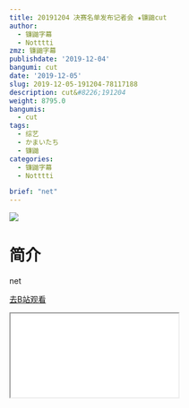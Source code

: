 ```yaml
---
title: 20191204 决赛名单发布记者会 ★镰鼬cut
author:
  - 镰鼬字幕
  - Notttti
zmz: 镰鼬字幕
publishdate: '2019-12-04'
bangumi: cut
date: '2019-12-05'
slug: 2019-12-05-191204-78117188
description: cut&#8226;191204
weight: 8795.0
bangumis:
  - cut
tags:
  - 综艺
  - かまいたち
  - 镰鼬
categories:
  - 镰鼬字幕
  - Notttti

brief: "net"
---
```

![](https://raw.githubusercontent.com/tcgriffith/owaraisite/master/static/tmpimg/eddcb583d93344bb51ca150117ea6d223f5443d1.jpg.480.jpg)
# 简介  
net  

[去B站观看](https://www.bilibili.com/video/av78117188/)
<div class ="resp-container"><iframe class="testiframe" src="//player.bilibili.com/player.html?aid=78117188"", scrolling="no", allowfullscreen="true" > </iframe></div> 
